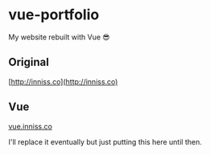 # vue-portfolio
My website rebuilt with Vue 😎

## Original
[http://inniss.co](http://inniss.co)  
## Vue
[vue.inniss.co](http://vue.inniss.co)  
  
I'll replace it eventually but just putting this here until then.
